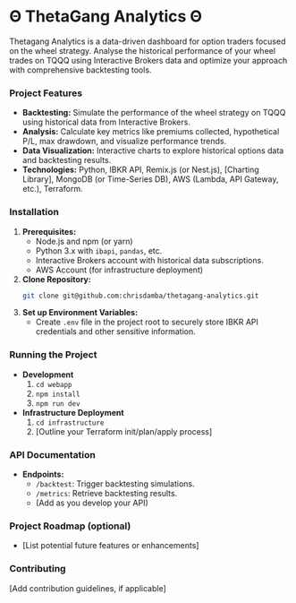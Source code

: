 # Θ ThetaGang Analytics Θ

Thetagang Analytics is a data-driven dashboard for option traders focused on the wheel strategy. Analyse the historical performance of your wheel trades on TQQQ using Interactive Brokers data and optimize your approach with comprehensive backtesting tools.

### Project Features

- **Backtesting:** Simulate the performance of the wheel strategy on TQQQ using historical data from Interactive Brokers.
- **Analysis:** Calculate key metrics like premiums collected, hypothetical P/L, max drawdown, and visualize performance trends.
- **Data Visualization:** Interactive charts to explore historical options data and backtesting results.
- **Technologies:** Python, IBKR API, Remix.js (or Nest.js), [Charting Library], MongoDB (or Time-Series DB), AWS (Lambda, API Gateway, etc.), Terraform.

### Installation

1. **Prerequisites:**
   - Node.js and npm (or yarn)
   - Python 3.x with `ibapi`, `pandas`, etc.
   - Interactive Brokers account with historical data subscriptions.
   - AWS Account (for infrastructure deployment)
2. **Clone Repository:**
   ```bash
   git clone git@github.com:chrisdamba/thetagang-analytics.git
   ```
3. **Set up Environment Variables:**
   - Create `.env` file in the project root to securely store IBKR API credentials and other sensitive information.

### Running the Project

- **Development**
  1. `cd webapp`
  2. `npm install`
  3. `npm run dev`
- **Infrastructure Deployment**
  1.  `cd infrastructure`
  2.  [Outline your Terraform init/plan/apply process]

### API Documentation

- **Endpoints:**
  - `/backtest`: Trigger backtesting simulations.
  - `/metrics`: Retrieve backtesting results.
  - (Add as you develop your API)

### Project Roadmap (optional)

- [List potential future features or enhancements]

### Contributing

[Add contribution guidelines, if applicable]
